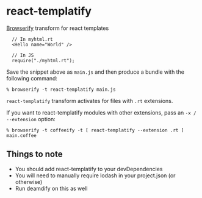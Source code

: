 # react-templatify

[Browserify][] transform for react templates

      // In myhtml.rt
      <Hello name="World" />

      // In JS
      require("./myhtml.rt");

Save the snippet above as `main.js` and then produce a bundle with the following
command:

    % browserify -t react-templatify main.js

`react-templatify` transform activates for files with `.rt` extensions.

If you want to react-templatify modules with other extensions, pass an `-x /
--extension` option:

    % browserify -t coffeeify -t [ react-templatify --extension .rt ] main.coffee

## Things to note

* You should add react-templatify to your devDependencies
* You will need to manually require lodash in your project.json (or otherwise)
* Run deamdify on this as well

[Browserify]: http://browserify.org
[jstransform]: https://github.com/wix/react-templates
